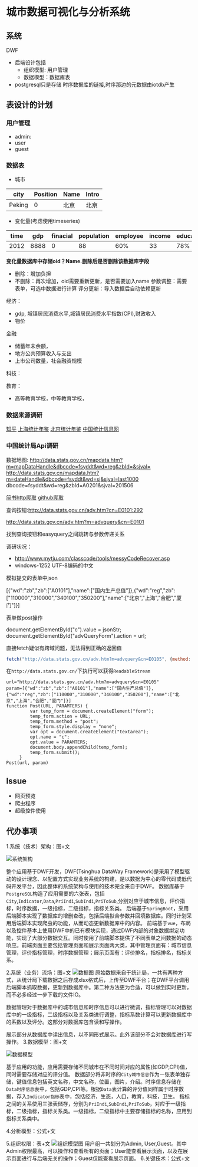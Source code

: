 # 城市数据可视化与分析系统
## 系统
DWF
+ 后端设计包括
    - 组织模型: 用户管理
    - 数据模型：数据库表
+ postgresql只是存储 时序数据库的链接,时序那边的元数据由iotdb产生

## 表设计的计划
### 用户管理
+ admin:
+ user
+ guest
### 数据表
+ 城市

|city|Position|Name|Intro|
|-|-|-|-|
|Peking|0|北京|北京|

+ 变化量(考虑使用timeseries)

|time|gdp|finacial|population|employee|income|education|house|
|-|-|-|-|-|-|-|-|
|2012|8888|0|88|60%|33|78%|1.3|

**变化量数据库中存储oid？Name.删除后是否删除该数据库字段**
+ 删除：增加负担
+ 不删除：再次增加，oid需要重新更新，是否需要加入name
参数调整：需要表单，可选中数据进行计算
评分更新：导入数据后自动依赖更新

经济：
+ gdp, 城镇居民消费水平,城镇居民消费水平指数(CPI),财政收入 
+ 物价

金融
+ 储蓄年末余额，
+ 地方公共预算收入与支出
+ 上市公司数量，社会融资规模

科技：

教育：
+ 高等教育学校，中等教育学校，
### 数据来源调研
[知乎](https://zhuanlan.zhihu.com/p/25130679)
[上海统计年鉴](http://tongji.cnki.net/kns55/navi/YearBook.aspx?id=N2017120310&floor=1###)
[北京统计年鉴](http://tongji.cnki.net/kns55/navi/YearBook.aspx?id=N2019010235&floor=1)
[中国统计信息网](http://www.tjcn.org/)
### 中国统计局Api调研
数据地图:
http://data.stats.gov.cn/mapdata.htm?m=mapDataHandle&dbcode=fsyddt&wd=reg&zbId=&sjval=
http://data.stats.gov.cn/mapdata.htm?m=dateHandle&dbcode=fsyddt&wd=sj&sjval=last1000
dbcode=fsyddt&wd=reg&zbId=A0201&sjval=201506

[简书http爬取](https://www.jianshu.com/p/9827a052da91)
[github爬取](https://zuzhaoye.github.io/blog/scrap_javascript/)

查询按钮:http://data.stats.gov.cn/adv.htm?cn=E0101:292

http://data.stats.gov.cn/adv.htm?m=advquery&cn=E0101

找到查询按钮和easyquery之间跳转与参数传递关系

调研状况：
+ http://www.mytju.com/classcode/tools/messyCodeRecover.asp
+ windows-1252	UTF-8编码的中文

模拟提交的表单中json

[{"wd":"zb","zb":["A0101"],"name":["国内生产总值"]},{"wd":"reg","zb":["110000","310000","340100","350200"],"name":["北京","上海","合肥","厦门"]}]

表单做post操作

<form id="advQueryForm" action="/adv.htm?m=advquery&amp;cn=E0105" method="post">
    
document.getElementById("c").value = jsonStr;
document.getElementById("advQueryForm").action = url;

直接fetch疑似有跨域问题，无法得到正确的返回值
```js
fetch("http://data.stats.gov.cn/adv.htm?m=advquery&cn=E0105", {method: 'POST', mode:'cors', headers:{'Content-Type': 'application/json'},redirect:'follow',referrerPolicy:'no-referrer',body:JSON.stringify([{"wd":"zb","zb":["A0101"],"name":["国内生产总值"]},{"wd":"reg","zb":["110000","310000","340100","350200"],"name":["北京","上海","合肥","厦门"]}])}).then(data=>{console.log(data)})
```
在`http://data.stats.gov.cn/`下执行可以获得`ReadableStream`
```
url="http://data.stats.gov.cn/adv.htm?m=advquery&cn=E0105"
param=[{"wd":"zb","zb":["A0101"],"name":["国内生产总值"]},{"wd":"reg","zb":["110000","310000","340100","350200"],"name":["北京","上海","合肥","厦门"]}]
function Post(URL, PARAMTERS) {
         var temp_form = document.createElement("form");
         temp_form.action = URL;
         temp_form.method = "post";
         temp_form.style.display = "none";
         var opt = document.createElement("textarea");
         opt.name = "c";
         opt.value = PARAMTERS;
         document.body.appendChild(temp_form);
         temp_form.submit();
     }
Post(url, param)
```
## Issue
+ 网页预览
+ 爬虫程序
+ 超级控件使用

## 代办事项
1.系统（技术）架构：图+文

![系统架构](./system.png)

整个应用基于DWF开发，DWF(Tsinghua DataWay Framework)是采用了模型驱动的设计理念、以配置方式实现业务系统的构建，是以数据为中心的零代码或低代码开发平台，因此整体的系统架构与使用的技术完全来自于DWF。
数据库基于`PostgreSQL`构造了应用需要的六张表，包括`City`,`Indicator`,`Data`,`PriIndi`,`SubIndi`,`PriToSub`,分别对应于城市信息，评价指标，时序数据，一级指标，二级指标，指标关系类。
后端基于`SpringBoot`，采用后端脚本实现了数据库的增删查改，包括后端拟合参数并回填数据库。同时计划采用后端脚本实现爬虫的功能，从而动态更新数据库中的内容。
前端基于`vue`，布局以及控件基本上使用DWF中的已有模块实现，通过DWF内部的对象数据绑定功能，实现了大部分数据交互。同时使用了前端脚本提供了不同表单之间数据的动态响应。前端页面主要包括管理页面和展示页面两大类，其中管理页面有：城市信息管理，评价指标管理，时序数据管理；展示页面有：评价排名，指标排名，指标关系。

2.系统（业务）流场：图+文
![数据图](./dataFlow.png)
原始数据来自于统计局，一共有两种方式，从统计局下载数据之后存成xlsx格式后，上传至DWF平台；在DWF平台调用后端脚本抓取数据，更新到数据库中。第二种方法更为合适，可以做到实时更新，而不必多经过一步下载的文件IO。

数据管理对于数据库中的城市信息和时序信息可以进行微调，指标管理可以对数据库中的一级指标，二级指标以及关系类进行调整，指标系数计算可以更新数据库中的系数以及评分。这部分对数据库包含读和写操作。

展示部分从数据库中读出信息，以不同形式展示。此外该部分不会对数据库进行写操作。
3.数据模型：图+文

![数据模型](./bigdata.png)

基于应用的功能，应用需要存储不同城市在不同时间对应的属性(如GDP,CPI)值，同时需要存储对应的评分值。
数据部分将非时序的`City城市信息`作为一张表单独存储，键值信息包括英文名称，中文名称，位置，图片，介绍。时序信息存储在`Data时序信息`表中，包括GDP,CPI等。根据`Data`表计算的评分值同样属于时序数据，存入`Indicator指标`表中，包括经济，生态，人口，教育，科技，卫生。
指标之间的关系使用三张表储存，分别为`PriIndi`,`SubIndi`,`PriToSub`，对应于一级指标，二级指标，指标关系类。一级指标，二级指标中主要存储指标的名称，应用到指标关系类中。

4.分析模型：公式+文

5.组织权限：表+文
![组织模型图](./groupDiagram.png)
用户组一共划分为Admin, User,Guest。其中Admin权限最高，可以操作和查看所有的页面；User能查看展示页面，以及在展示页面进行与后端无关的操作；Guest仅能查看展示页面。
6.关键技术：公式+文